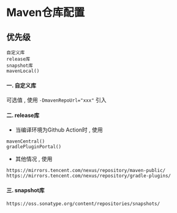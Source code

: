 # Maven仓库配置

## 优先级
```
自定义库
release库
snapshot库
mavenLocal()
```

#### 一. 自定义库
可选值 , 使用 `-DmavenRepoUrl="xxx"` 引入

#### 二. release库
- 当编译环境为Github Action时 , 使用
```
mavenCentral()
gradlePluginPortal()
```
- 其他情况 , 使用
```
https://mirrors.tencent.com/nexus/repository/maven-public/
https://mirrors.tencent.com/nexus/repository/gradle-plugins/
```
#### 三. snapshot库
```
https://oss.sonatype.org/content/repositories/snapshots/
```
